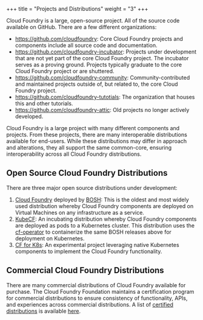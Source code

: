 +++
title = "Projects and Distributions"
weight = "3"
+++

Cloud Foundry is a large, open-source project. All of the source code available on GitHub. There are a few different organizations:

- https://github.com/cloudfoundry: Core Cloud Foundry projects and components include all source code and documentation.
- https://github.com/cloudfoundry-incubator: Projects under development that are not yet part of the core Cloud Foundry project. The incubator serves as a proving ground. Projects typically graduate to the core Cloud Foundry project or are shuttered.
- https://github.com/cloudfoundry-community: Community-contributed and maintained projects outside of, but related to, the core Cloud Foundry project.
- https://github.com/cloudfoundry-tutotials: The organization that houses this and other tutorials.
- https://github.com/cloudfoundry-attic: Old projects no longer actively developed.

Cloud Foundry is a large project with many different components and projects. From these projects, there are many interoperable distributions available for end-users. While these distributions may differ in approach and alterations, they all support the same common-core, ensuring interoperability across all Cloud Foundry distributions.

## Open Source Cloud Foundry Distributions

There are three major open source distributions under development:

1. [Cloud Foundry](https://github.com/cloudfoundry/cf-deployment) deployed by [BOSH](https://bosh.io): This is the oldest and most widely used distribution whereby Cloud Foundry components are deployed on Virtual Machines on any infrastructure as a service.  
1. [KubeCF](https://github.com/cloudfoundry-incubator/kubecf): An incubating distribution whereby Cloud Foundry components are deployed as pods to a Kubernetes cluster. This distribution uses the [cf-operator](https://github.com/cloudfoundry-incubator/cf-operator) to containerize the same BOSH releases above for deployment on Kubernetes.
1. [CF for K8s](https://github.com/cloudfoundry/cf-for-k8s): An experimental project leveraging native Kubernetes components to implement the Cloud Foundry functionality.

## Commercial Cloud Foundry Distributions

There are many commercial distributions of Cloud Foundry available for purchase. The Cloud Foundry Foundation maintains a certification program for commercial distributions to ensure consistency of functionality, APIs, and experiences across commercial distributions. A list of [certified distributions](https://www.cloudfoundry.org/certified-platforms/) is available [here](https://www.cloudfoundry.org/certified-platforms/).
